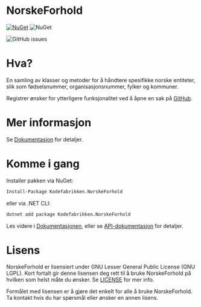 # NorskeForhold

[![NuGet](https://img.shields.io/nuget/v/Kodefabrikken.NorskeForhold)](https://www.nuget.org/packages/Kodefabrikken.NorskeForhold/) ![NuGet](https://img.shields.io/nuget/dt/Kodefabrikken.NorskeForhold)

![GitHub issues](https://img.shields.io/github/issues/pi3k14/NorskeForhold)

# Hva?
En samling av klasser og metoder for å håndtere spesifikke norske entiteter, slik som fødselsnummer, organisasjonsnummer, fylker og kommuner.

Registrer ønsker for ytterligere funksjonalitet ved å åpne en sak på [GitHub](issues/new).

# Mer informasjon
Se [Dokumentasjon](https://pi3k14.github.io/NorskeForhold) for detaljer.

# Komme i gang
Installer pakken via NuGet:
```bash
Install-Package Kodefabrikken.NorskeForhold
```

eller via .NET CLI:
```bash
dotnet add package Kodefabrikken.NorskeForhold
```
Les videre i [Dokumentasjonen](https://pi3k14.github.io/NorskeForhold/docs/getting-started), eller se [API-dokumentasjon](https://pi3k14.github.io/NorskeForhold/api) for detaljer.


# Lisens
NorskeForhold er lisensiert under GNU Lesser General Public License (GNU LGPL). Kort fortalt gir denne lisensen deg rett til å bruke NorskeForhold på hvilken som helst måte du ønsker. Se [LICENSE](https://github.com/pi3k14/NorskeForhold/blob/main/LICENSE) for mer info.

Formålet med lisensen er å gjøre det enkelt for alle å bruke NorskeForhold.
Ta kontakt hvis du har spørsmål eller ønsker en annen lisens.